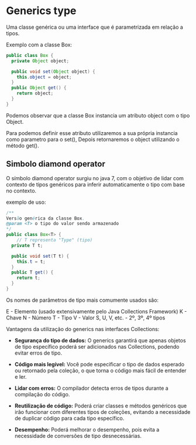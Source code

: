 # Generics type

Uma classe genérica ou uma interface que é parametrizada em relação a tipos.

Exemplo com a classe Box: 

```java
public class Box {
  private Object object;

  public void set(Object object) { 
    this.object = object;
  }
  public Object get() { 
    return object;
  }
}
```

Podemos observar que a classe Box instancia um atributo object com o tipo Object.

Para podemos definir esse atributo utilizaremos a sua própria instancia como parametro para o set(), Depois retornaremos o object utilizando o método get().

## Simbolo diamond operator

O símbolo diamond operator surgiu no java 7, com o objetivo de lidar com contexto de tipos genéricos para inferir automaticamente o tipo com base no contexto.

exemplo de uso: 

```java
/**
Versão genérica da classe Box.
@param <T> o tipo do valor sendo armazenado
*/
public class Box<T> {
	// T representa "Type" (tipo)
  private T t;

  public void set(T t) { 
    this.t = t; 
  }
  public T get() {
    return t;
  }
}
```

Os nomes de parâmetros de tipo mais comumente usados são:

E - Elemento (usado extensivamente pelo Java Collections Framework)
K - Chave
N - Número
T - Tipo
V - Valor
S, U, V, etc. - 2º, 3º, 4º tipos

Vantagens da utilização do generics nas interfaces Collections:

- **Segurança do tipo de dados:** O generics garantirá que apenas objetos de tipo específico poderá ser adicionados nas Collections, podendo evitar erros de tipo.

- **Código mais legível:** Você pode especificar o tipo de dados esperado ou retornado pela coleção, o que torna o código mais fácil de entender e ler.

- **Lidar com erros:** O compilador detecta erros de tipos durante a compilação do código.

- **Reutilização de código:** Poderá criar classes e métodos genéricos que irão funcionar com diferentes tipos de coleções, evitando a necessidade de duplicar código para cada tipo específico.

- **Desempenho:** Poderá melhorar o desempenho, pois evita a necessidade de conversões de tipo desnecessárias.